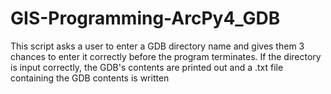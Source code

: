 # GIS-Programming-ArcPy4_GDB
This script asks a user to enter a GDB directory name and gives them 3 chances to enter it correctly before the program terminates. If the directory is input correctly, the GDB's contents are printed out and a .txt file containing the GDB contents is written
